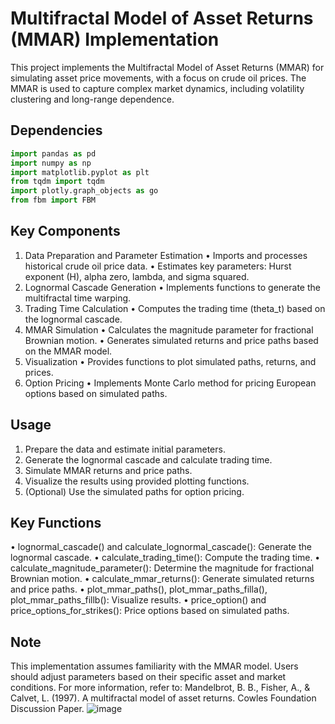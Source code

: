 # Multifractal Model of Asset Returns (MMAR) Implementation

This project implements the Multifractal Model of Asset Returns (MMAR) for simulating asset price movements, with a focus on crude oil prices. The MMAR is used to capture complex market dynamics, including volatility clustering and long-range dependence.

## Dependencies

```python
import pandas as pd
import numpy as np
import matplotlib.pyplot as plt
from tqdm import tqdm
import plotly.graph_objects as go
from fbm import FBM
```

## Key Components

1.	Data Preparation and Parameter Estimation
•	Imports and processes historical crude oil price data.
•	Estimates key parameters: Hurst exponent (H), alpha zero, lambda, and sigma squared.
2.	Lognormal Cascade Generation
•	Implements functions to generate the multifractal time warping.
3.	Trading Time Calculation
•	Computes the trading time (theta_t) based on the lognormal cascade.
4.	MMAR Simulation
•	Calculates the magnitude parameter for fractional Brownian motion.
•	Generates simulated returns and price paths based on the MMAR model.
5.	Visualization
•	Provides functions to plot simulated paths, returns, and prices.
6.	Option Pricing
•	Implements Monte Carlo method for pricing European options based on simulated paths.

## Usage
1.	Prepare the data and estimate initial parameters.
2.	Generate the lognormal cascade and calculate trading time.
3.	Simulate MMAR returns and price paths.
4.	Visualize the results using provided plotting functions.
5.	(Optional) Use the simulated paths for option pricing.

## Key Functions
•	lognormal_cascade() and calculate_lognormal_cascade(): Generate the lognormal cascade.
•	calculate_trading_time(): Compute the trading time.
•	calculate_magnitude_parameter(): Determine the magnitude for fractional Brownian motion.
•	calculate_mmar_returns(): Generate simulated returns and price paths.
•	plot_mmar_paths(), plot_mmar_paths_filla(), plot_mmar_paths_fillb(): Visualize results.
•	price_option() and price_options_for_strikes(): Price options based on simulated paths.

## Note

This implementation assumes familiarity with the MMAR model. Users should adjust parameters based on their specific asset and market conditions.
For more information, refer to:
Mandelbrot, B. B., Fisher, A., & Calvet, L. (1997). A multifractal model of asset returns. Cowles Foundation Discussion Paper.
![image](https://github.com/user-attachments/assets/f014558f-29d5-4966-a832-0378193961f8)
